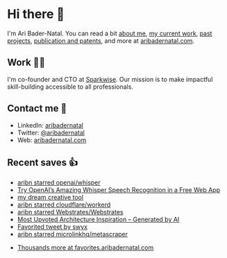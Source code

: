 # Hi there  👋

I'm Ari Bader-Natal. You can read a bit [about me](https://aribadernatal.com), [my current work](https://aribadernatal.com/projects/Sparkwise/), [past projects](https://aribadernatal.com/projects/), [publication and patents](https://aribadernatal.com/publications), and more at [aribadernatal.com](https://aribadernatal.com).

## Work  👨‍💻

I'm co-founder and CTO at [Sparkwise](https://sparkwise.co). Our mission is to make impactful skill-building accessible to all professionals.

## Contact me  💬 

- LinkedIn: [aribadernatal](https://linkedin.com/in/aribadernatal)
- Twitter: [@aribadernatal](https://twitter.com/aribadernatal)
- Web: [aribadernatal.com](https://aribadernatal.com)

## Recent saves  👍

<!--START_SECTION:feed-->
* [aribn starred openai&#x2F;whisper](https:&#x2F;&#x2F;favorites.aribadernatal.com&#x2F;github-favorites&#x2F;2022&#x2F;09&#x2F;aribn-starred-openai-whisper&#x2F;)
* [Try OpenAI’s Amazing Whisper Speech Recognition in a Free Web App](https:&#x2F;&#x2F;favorites.aribadernatal.com&#x2F;pocket-favorites&#x2F;2022&#x2F;09&#x2F;try-openais-amazing-whisper-speech-recognition-in-a-free-web-app&#x2F;)
* [my dream creative tool](https:&#x2F;&#x2F;favorites.aribadernatal.com&#x2F;pocket-favorites&#x2F;2022&#x2F;09&#x2F;my-dream-creative-tool&#x2F;)
* [aribn starred cloudflare&#x2F;workerd](https:&#x2F;&#x2F;favorites.aribadernatal.com&#x2F;github-favorites&#x2F;2022&#x2F;09&#x2F;aribn-starred-cloudflare-workerd&#x2F;)
* [aribn starred Webstrates&#x2F;Webstrates](https:&#x2F;&#x2F;favorites.aribadernatal.com&#x2F;github-favorites&#x2F;2022&#x2F;09&#x2F;aribn-starred-webstrates-webstrates&#x2F;)
* [Most Upvoted Architecture Inspiration – Generated by AI](https:&#x2F;&#x2F;favorites.aribadernatal.com&#x2F;pocket-favorites&#x2F;2022&#x2F;09&#x2F;most-upvoted-architecture-inspiration-generated-by-ai&#x2F;)
* [Favorited tweet by swyx](https:&#x2F;&#x2F;favorites.aribadernatal.com&#x2F;twitter-favorites&#x2F;2022&#x2F;09&#x2F;favorited-tweet-by-swyx&#x2F;)
* [aribn starred microlinkhq&#x2F;metascraper](https:&#x2F;&#x2F;favorites.aribadernatal.com&#x2F;github-favorites&#x2F;2022&#x2F;09&#x2F;aribn-starred-microlinkhq-metascraper&#x2F;)
<!--END_SECTION:feed-->
* [Thousands more at favorites.aribadernatal.com](https://favorites.aribadernatal.com)
